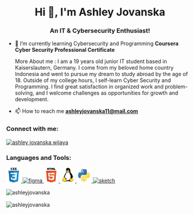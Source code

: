 <h1 align="center">Hi 👋, I'm Ashley Jovanska</h1>
<h3 align="center">An IT & Cybersecurity Enthusiast!</h3>

- 🌱 I’m currently learning Cybersecurity and Programming **Coursera Cyber Security Professional Certificate**

  More About me :
I am a 19 years old junior IT student based in Kaiserslautern, Germany. I come from my beloved home country Indonesia and went to pursue my dream to study abroad by the age of 18. 
Outside of my college hours, I self-learn Cyber Security and Programming. 
I find great satisfaction in organized work and problem-solving, and I welcome challenges as opportunities for growth and development. 


- 📫 How to reach me **ashleyjovanska11@mail.com**

<h3 align="left">Connect with me:</h3>
<p align="left">
<a href="https://linkedin.com/in/ashley jovanska wijaya" target="blank"><img align="center" src="https://raw.githubusercontent.com/rahuldkjain/github-profile-readme-generator/master/src/images/icons/Social/linked-in-alt.svg" alt="ashley jovanska wijaya" height="30" width="40" /></a>
</p>

<h3 align="left">Languages and Tools:</h3>
<p align="left"> <a href="https://www.w3schools.com/css/" target="_blank" rel="noreferrer"> <img src="https://raw.githubusercontent.com/devicons/devicon/master/icons/css3/css3-original-wordmark.svg" alt="css3" width="40" height="40"/> </a> <a href="https://www.figma.com/" target="_blank" rel="noreferrer"> <img src="https://www.vectorlogo.zone/logos/figma/figma-icon.svg" alt="figma" width="40" height="40"/> </a> <a href="https://www.w3.org/html/" target="_blank" rel="noreferrer"> <img src="https://raw.githubusercontent.com/devicons/devicon/master/icons/html5/html5-original-wordmark.svg" alt="html5" width="40" height="40"/> </a> <a href="https://www.linux.org/" target="_blank" rel="noreferrer"> <img src="https://raw.githubusercontent.com/devicons/devicon/master/icons/linux/linux-original.svg" alt="linux" width="40" height="40"/> </a> <a href="https://www.python.org" target="_blank" rel="noreferrer"> <img src="https://raw.githubusercontent.com/devicons/devicon/master/icons/python/python-original.svg" alt="python" width="40" height="40"/> </a> <a href="https://www.sketch.com/" target="_blank" rel="noreferrer"> <img src="https://www.vectorlogo.zone/logos/sketchapp/sketchapp-icon.svg" alt="sketch" width="40" height="40"/> </a> </p>

<p><img align="center" src="https://github-readme-stats.vercel.app/api/top-langs?username=ashleyjovanska&show_icons=true&locale=en&layout=compact" alt="ashleyjovanska" /></p>

<p><img align="center" src="https://github-readme-streak-stats.herokuapp.com/?user=ashleyjovanska&" alt="ashleyjovanska" /></p>


<!--
**ashleyjovanska/ashleyjovanska** is a ✨ _special_ ✨ repository because its `README.md` (this file) appears on your GitHub profile.
## Hi there! 👋 
welcome to my learning journey.

## About me
**I am an IT student having passion in Cyber Security!**

I am Ashley Jovanska, a 19 years old junior IT student based in Kaiserslautern, Germany. I come from my beloved home country Indonesia and went to pursue my dream to study abroad by the age of 18. 
Outside of my college hours, I self-learn Cyber Security and Programming. 
I find great satisfaction in organized work and problem-solving, and I welcome challenges as opportunities for growth and development. 

<details>
<summary>Programming languages:</summary>

| Rank | Languages |
|-----:|-----------|
|     1| Python    |
|     2| SQL       |
|     3| HTML, CSS |

</details>
> QUOTE
> What if it doesn't happen? **Ah, but what if it does?**
---

What captivates me about this field is the ingenuity of security teams, who anticipate every conceivable cyber threat and develop meticulously structured solutions to protect data. 




- 🔭 I’m currently working on ...
- 🌱 I’m currently learning ...
- 👯 I’m looking to collaborate on ...
- 🤔 I’m looking for help with ...
- 💬 Ask me about ...
- 📫 How to reach me: ...
- 😄 Pronouns: ...
- ⚡ Fun fact: ...
-->
